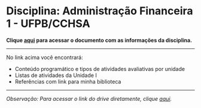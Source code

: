 # **Disciplina**: Administração Financeira 1 - UFPB/CCHSA


**Clique [aqui](https://docs.google.com/document/d/e/2PACX-1vQ4C4YUCzjPJu_d6i40SSYk2kymuUE9A4ZtxUOlil640XT2YUK1zLPSXLEcibNyNTuS6knTn9jk7IfV/pub) para acessar o documento com as informações da disciplina.**

---

No link acima você encontrará:
  - Conteúdo programático e tipos de atividades avaliativas por unidade
  - Listas de atividades da Unidade I
  - Referências com link para minha biblioteca

---

_Observação: Para acessar o link do drive diretamente, clique [aqui](https://drive.google.com/drive/folders/12WhFKFA67dZQTbQ2S-dv2K8fHJ4kTQYJ?usp=share_link)._
